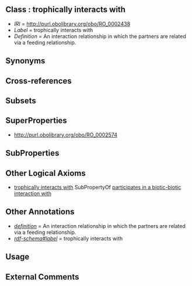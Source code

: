 
## Class : trophically interacts with

 * *IRI* = http://purl.obolibrary.org/obo/RO_0002438
 * *Label* = trophically interacts with
 * *Definition* = An interaction relationship in which the partners are related via a feeding relationship.

## Synonyms


## Cross-references


## Subsets


## SuperProperties

 * <http://purl.obolibrary.org/obo/RO_0002574>

## SubProperties


## Other Logical Axioms

 * [trophically interacts with](../../RO/38/RO_0002438.md) SubPropertyOf [participates in a biotic-biotic interaction with](../../RO/74/RO_0002574.md)

## Other Annotations

 * *[definition](../../IAO/15/IAO_0000115.md)* = An interaction relationship in which the partners are related via a feeding relationship.
 * *[rdf-schema#label](../../el/rdf-schema#label.md)* = trophically interacts with

## Usage


## External Comments

